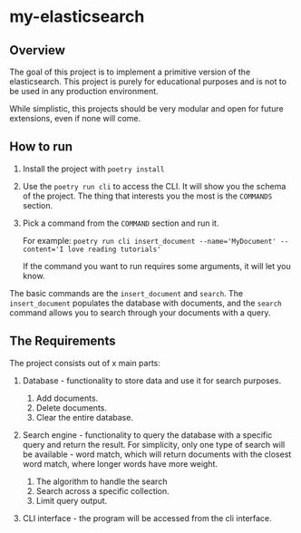 # my-elasticsearch

## Overview

The goal of this project is to implement a primitive version of the elasticsearch. This project is purely for educational purposes and is not to be used in any production environment.

While simplistic, this projects should be very modular and open for future extensions, even if none will come.

## How to run

1. Install the project with `poetry install`
2. Use the `poetry run cli` to access the CLI. It will show you the schema of
   the project. The thing that interests you the most is the `COMMANDS` section.

3. Pick a command from the `COMMAND` section and run it.

   For example:
   `poetry run cli insert_document --name='MyDocument' --content='I love reading
tutorials'`

   If the command you want to run requires some arguments, it will let you know.

The basic commands are the `insert_document` and `search`. The `insert_document`
populates the database with documents, and the `search` command allows you to
search through your documents with a query.

## The Requirements

The project consists out of x main parts:

1. Database - functionality to store data and use it for search purposes.
   1. Add documents.
   2. Delete documents.
   3. Clear the entire database.
2. Search engine - functionality to query the database with a specific query and return the result.
   For simplicity, only one type of search will be available - word match, which will return documents with the closest word match, where longer words have more weight.

   1. The algorithm to handle the search
   2. Search across a specific collection.
   3. Limit query output.

3. CLI interface - the program will be accessed from the cli interface.
